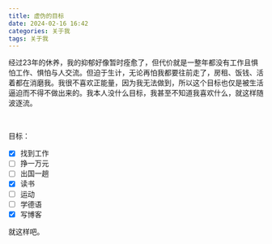 ```yaml
---
title: 虚伪的目标
date: 2024-02-16 16:42
categories: 关于我
tags: 关于我
---
```


经过23年的休养，我的抑郁好像暂时痊愈了，但代价就是一整年都没有工作且惧怕工作、惧怕与人交流。但迫于生计，无论再怕我都要往前走了，房租、饭钱、活着都在消磨我。我很不喜欢正能量，因为我无法做到，所以这个目标也仅是被生活逼迫而不得不做出来的。我本人没什么目标，我甚至不知道我喜欢什么，就这样随波逐流。

<br >

目标：
- [x] 找到工作
- [ ] 挣一万元
- [ ] 出国一趟
- [x] 读书
- [ ] 运动
- [ ] 学德语
- [x] 写博客

就这样吧。





